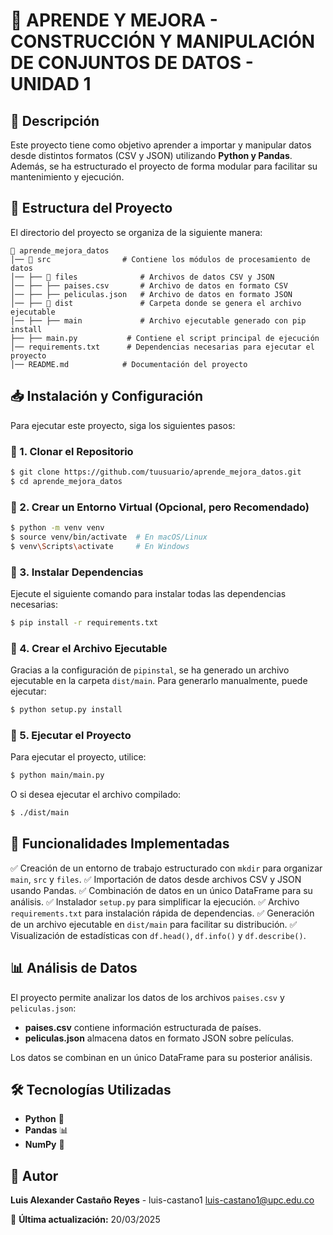 # 📌 APRENDE Y MEJORA - CONSTRUCCIÓN Y MANIPULACIÓN DE CONJUNTOS DE DATOS - UNIDAD 1

## 📝 Descripción
Este proyecto tiene como objetivo aprender a importar y manipular datos desde distintos formatos (CSV y JSON) utilizando **Python y Pandas**. Además, se ha estructurado el proyecto de forma modular para facilitar su mantenimiento y ejecución.

## 📂 Estructura del Proyecto

El directorio del proyecto se organiza de la siguiente manera:

```
📁 aprende_mejora_datos
│── 📁 src                # Contiene los módulos de procesamiento de datos
│── ├── 📁 files              # Archivos de datos CSV y JSON
│── ├── ├── paises.csv       # Archivo de datos en formato CSV
│── ├── ├── peliculas.json   # Archivo de datos en formato JSON
│── ├── 📁 dist               # Carpeta donde se genera el archivo ejecutable
│── ├── ├── main             # Archivo ejecutable generado con pip install
├── ├── main.py           # Contiene el script principal de ejecución
│── requirements.txt      # Dependencias necesarias para ejecutar el proyecto
│── README.md            # Documentación del proyecto
```

## 📥 Instalación y Configuración

Para ejecutar este proyecto, siga los siguientes pasos:

### 🔹 1. Clonar el Repositorio
```sh
$ git clone https://github.com/tuusuario/aprende_mejora_datos.git
$ cd aprende_mejora_datos
```

### 🔹 2. Crear un Entorno Virtual (Opcional, pero Recomendado)
```sh
$ python -m venv venv
$ source venv/bin/activate  # En macOS/Linux
$ venv\Scripts\activate     # En Windows
```

### 🔹 3. Instalar Dependencias

Ejecute el siguiente comando para instalar todas las dependencias necesarias:
```sh
$ pip install -r requirements.txt
```

### 🔹 4. Crear el Archivo Ejecutable

Gracias a la configuración de `pipinstal`, se ha generado un archivo ejecutable en la carpeta `dist/main`. Para generarlo manualmente, puede ejecutar:
```sh
$ python setup.py install
```

### 🔹 5. Ejecutar el Proyecto

Para ejecutar el proyecto, utilice:
```sh
$ python main/main.py
```

O si desea ejecutar el archivo compilado:
```sh
$ ./dist/main
```

## 📜 Funcionalidades Implementadas

✅ Creación de un entorno de trabajo estructurado con `mkdir` para organizar `main`, `src` y `files`.
✅ Importación de datos desde archivos CSV y JSON usando Pandas.
✅ Combinación de datos en un único DataFrame para su análisis.
✅ Instalador `setup.py` para simplificar la ejecución.
✅ Archivo `requirements.txt` para instalación rápida de dependencias.
✅ Generación de un archivo ejecutable en `dist/main` para facilitar su distribución.
✅ Visualización de estadísticas con `df.head()`, `df.info()` y `df.describe()`.

## 📊 Análisis de Datos
El proyecto permite analizar los datos de los archivos `paises.csv` y `peliculas.json`:
- **paises.csv** contiene información estructurada de países.
- **peliculas.json** almacena datos en formato JSON sobre películas.

Los datos se combinan en un único DataFrame para su posterior análisis.

## 🛠 Tecnologías Utilizadas
- **Python** 🐍
- **Pandas** 📊
- **NumPy** 🔢

## 📌 Autor
**Luis Alexander Castaño Reyes** - luis-castano1 luis-castano1@upc.edu.co

📅 **Última actualización:** 20/03/2025

